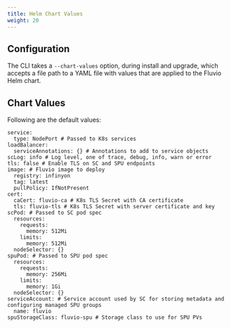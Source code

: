 ```yaml
---
title: Helm Chart Values
weight: 20
---
```


## Configuration

The CLI takes a `--chart-values` option, during install and upgrade, which accepts a file path to a YAML file with values that are applied to the Fluvio Helm chart.

## Chart Values

Following are the default values:

```
service:
  type: NodePort # Passed to K8s services
loadBalancer:
  serviceAnnotations: {} # Annotations to add to service objects
scLog: info # Log level, one of trace, debug, info, warn or error
tls: false # Enable TLS on SC and SPU endpoints
image: # Fluvio image to deploy
  registry: infinyon
  tag: latest
  pullPolicy: IfNotPresent
cert: 
  caCert: fluvio-ca # K8s TLS Secret with CA certificate
  tls: fluvio-tls # K8s TLS Secret with server certificate and key
scPod: # Passed to SC pod spec
  resources:
    requests:
      memory: 512Mi
    limits:
      memory: 512Mi
  nodeSelector: {}
spuPod: # Passed to SPU pod spec
  resources:
    requests:
      memory: 256Mi
    limits:
      memory: 1Gi
  nodeSelector: {}
serviceAccount: # Service account used by SC for storing metadata and configuring managed SPU groups
  name: fluvio
spuStorageClass: fluvio-spu # Storage class to use for SPU PVs
```
